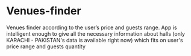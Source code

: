# Venues-finder
Venues finder according to the user’s price and guests range. App is intelligent enough to give all the necessary information about halls (only KARACHI - PAKISTAN's data is available right now) which fits on user's price range and guests quantity
